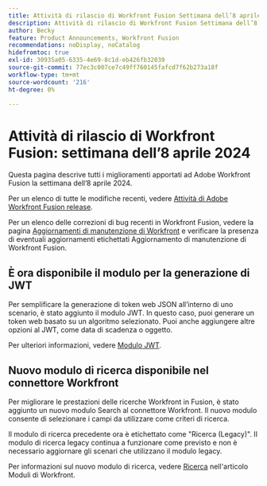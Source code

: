 ```yaml
---
title: Attività di rilascio di Workfront Fusion Settimana dell’8 aprile 2024
description: Attività di rilascio di Workfront Fusion Settimana dell’8 aprile 2024
author: Becky
feature: Product Announcements, Workfront Fusion
recommendations: noDisplay, noCatalog
hidefromtoc: true
exl-id: 30935a05-6335-4e69-8c1d-eb426fb32039
source-git-commit: 77ec3c007ce7c49ff760145fafcd7f62b273a18f
workflow-type: tm+mt
source-wordcount: '216'
ht-degree: 0%

---
```


# Attività di rilascio di Workfront Fusion: settimana dell’8 aprile 2024

Questa pagina descrive tutti i miglioramenti apportati ad Adobe Workfront Fusion la settimana dell’8 aprile 2024.

Per un elenco di tutte le modifiche recenti, vedere [Attività di Adobe Workfront Fusion release](/help/workfront-fusion/fusion-product-releases/fusion-release-activity.md).

Per un elenco delle correzioni di bug recenti in Workfront Fusion, vedere la pagina [Aggiornamenti di manutenzione di Workfront](https://experienceleague.adobe.com/docs/workfront-known-issues/releases/current-updates.html?lang=it) e verificare la presenza di eventuali aggiornamenti etichettati Aggiornamento di manutenzione di Workfront Fusion.

## È ora disponibile il modulo per la generazione di JWT

Per semplificare la generazione di token web JSON all’interno di uno scenario, è stato aggiunto il modulo JWT. In questo caso, puoi generare un token web basato su un algoritmo selezionato. Puoi anche aggiungere altre opzioni al JWT, come data di scadenza o oggetto.

Per ulteriori informazioni, vedere [Modulo JWT](/help/workfront-fusion/references/apps-and-modules/tools-and-transformers/jwt-modules.md).

## Nuovo modulo di ricerca disponibile nel connettore Workfront

Per migliorare le prestazioni delle ricerche Workfront in Fusion, è stato aggiunto un nuovo modulo Search al connettore Workfront. Il nuovo modulo consente di selezionare i campi da utilizzare come criteri di ricerca.

Il modulo di ricerca precedente ora è etichettato come &quot;Ricerca (Legacy)&quot;. Il modulo di ricerca legacy continua a funzionare come previsto e non è necessario aggiornare gli scenari che utilizzano il modulo legacy.

Per informazioni sul nuovo modulo di ricerca, vedere [Ricerca](/help/workfront-fusion/references/apps-and-modules/adobe-connectors/workfront-modules.md#searches) nell&#39;articolo Moduli di Workfront.
